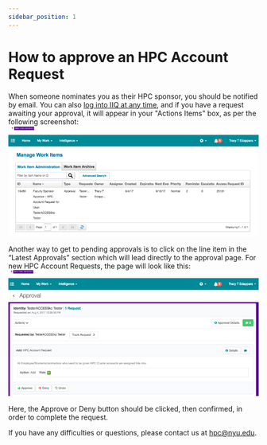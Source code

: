 ```yaml
---
sidebar_position: 1 
---
```



# How to approve an HPC Account Request

When someone nominates you as their HPC sponsor, you should be notified by email. You can also [log into IIQ at any time](https://iiq.nyu.edu/identityiq), and if you have a request awaiting your approval, it will appear in your "Actions Items" box, as per the following screenshot:
!["Actions Items" box](./static/work_item.png)

Another way to get to pending approvals is to click on the line item in the “Latest Approvals” section which will lead directly to the approval page. For new HPC Account Requests, the page will look like this:
![“Latest Approvals” section](./static/latest_approvals.png)


Here, the Approve or Deny button should be clicked, then confirmed, in order to complete the request.

If you have any difficulties or questions, please contact us at hpc@nyu.edu.

